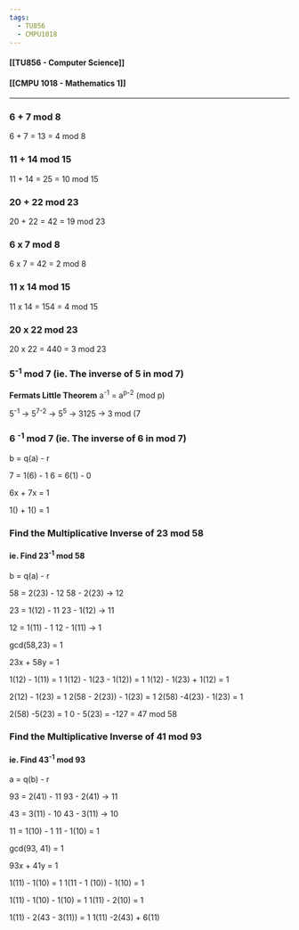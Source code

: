 ```yaml
---
tags:
  - TU856
  - CMPU1018
---
```

#### [[TU856 - Computer Science]]
#### [[CMPU 1018 - Mathematics 1]]

---

### 6 + 7 mod 8
6 + 7 = 13 = 4 mod 8


### 11 + 14 mod 15
11 + 14 = 25 = 10 mod 15

### 20 + 22 mod 23
20 + 22 = 42 = 19 mod 23

### 6 x  7 mod 8
6 x 7 = 42 = 2 mod 8

### 11 x 14 mod 15
11 x 14 = 154 = 4 mod 15

### 20 x 22 mod 23

20 x 22 = 440 =  3 mod 23

### 5<sup>-1</sup> mod 7 (ie. The inverse of 5 in mod 7)
**Fermats Little Theorem**
a<sup>-1</sup> = a<sup>p-2</sup> (mod p)

5<sup>-1</sup> -> 5<sup>7-2</sup> ->  5<sup>5</sup> -> 3125 -> 3 mod (7

### 6 <sup>-1</sup> mod 7 (ie. The inverse of 6 in mod 7)
b = q(a) - r

7 = 1(6) - 1
6 = 6(1) - 0

6x + 7x = 1

1() + 1() = 1

### Find the Multiplicative Inverse of 23 mod 58 
#### ie. Find 23<sup>-1</sup> mod 58
b = q(a) - r

58 = 2(23) - 12
	58 - 2(23) -> 12

23 = 1(12) - 11
	23 - 1(12) -> 11

12 = 1(11) - 1
	12 - 1(11) -> 1


gcd(58,23) = 1

23x + 58y = 1

1(12) - 1(11) = 1
1(12) - 1(23 - 1(12)) = 1
1(12) - 1(23) + 1(12) = 1

2(12) - 1(23) = 1
2(58 - 2(23)) - 1(23) = 1
2(58) -4(23) - 1(23) = 1

2(58) -5(23) = 1
0 - 5(23) = -127 = 47 mod 58


### Find the Multiplicative Inverse of 41 mod 93
#### ie. Find 43<sup>-1</sup> mod 93
a = q(b) - r

93 = 2(41) - 11
	93 - 2(41) -> 11

43 = 3(11) - 10
	43 - 3(11) -> 10

11 = 1(10) - 1
	11 - 1(10) = 1

gcd(93, 41) = 1

93x + 41y = 1

1(11) - 1(10) = 1
1(11 - 1 (10)) - 1(10) = 1

1(11) - 1(10) - 1(10) = 1
1(11) - 2(10) = 1

1(11) - 2(43 - 3(11)) = 1
1(11) -2(43) + 6(11)

